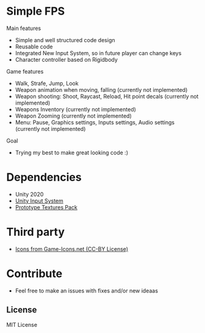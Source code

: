 # Simple FPS

Main features
- Simple and well structured code design
- Reusable code
- Integrated New Input System, so in future player can change keys
- Character controller based on Rigidbody

Game features
- Walk, Strafe, Jump, Look
- Weapon animation when moving, falling (currently not implemented)
- Weapon shooting: Shoot, Raycast, Reload, Hit point decals  (currently not implemented)
- Weapons Inventory (currently not implemented)
- Weapon Zooming  (currently not implemented)
- Menu: Pause, Graphics settings, Inputs settings, Audio settings  (currently not implemented)

Goal 
- Trying my best to make great looking code :)

# Dependencies
- Unity 2020
- [Unity Input System](https://docs.unity3d.com/Packages/com.unity.inputsystem@1.0/manual/QuickStartGuide.html)
- [Prototype Textures Pack](https://assetstore.unity.com/packages/2d/textures-materials/prototype-textures-pack-191050)

# Third party
- [Icons from Game-Icons.net (CC-BY License)](https://game-icons.net/)

# Contribute
- Feel free to make an issues with fixes and/or new ideaas

## License
MIT License

